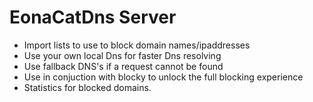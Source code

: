 # EonaCatDns Server

- Import lists to use to block domain names/ipaddresses
- Use your own local Dns for faster Dns resolving
- Use fallback DNS's if a request cannot be found
- Use in conjuction with blocky to unlock the full blocking experience
- Statistics for blocked domains.